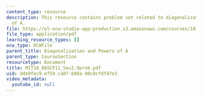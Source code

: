 ```yaml
---
content_type: resource
description: This resource contains problem set related to diagonalization and powers
  of A.
file: https://ol-ocw-studio-app-production.s3.amazonaws.com/courses/18-06sc-linear-algebra-fall-2011/dde9fec9ef59ca07608a98c8cfdf47e3_MIT18_06SCF11_Ses2.9prob.pdf
file_type: application/pdf
learning_resource_types: []
ocw_type: OCWFile
parent_title: Diagonalization and Powers of A
parent_type: CourseSection
resourcetype: Document
title: MIT18_06SCF11_Ses2.9prob.pdf
uid: dde9fec9-ef59-ca07-608a-98c8cfdf47e3
video_metadata:
  youtube_id: null
---
```

